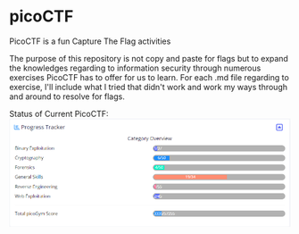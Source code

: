 # picoCTF
PicoCTF is a fun Capture The Flag activities

The purpose of this repository is not copy and paste for flags but to expand the knowledges regarding to information security through numerous exercises PicoCTF has to offer for us to learn. For each .md file regarding to exercise, I'll include what I tried that didn't work and work my ways through and around to resolve for flags. 

Status of Current PicoCTF: 
<img src = "https://github.com/Unknown729/picoCTF/blob/main/2-20-2023.PNG" align="center">
